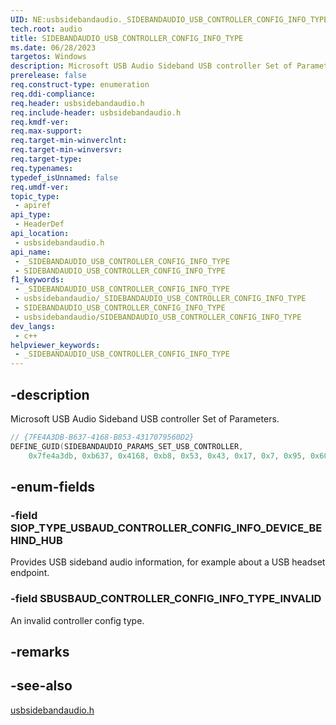 ```yaml
---
UID: NE:usbsidebandaudio._SIDEBANDAUDIO_USB_CONTROLLER_CONFIG_INFO_TYPE
tech.root: audio
title: SIDEBANDAUDIO_USB_CONTROLLER_CONFIG_INFO_TYPE
ms.date: 06/28/2023
targetos: Windows
description: Microsoft USB Audio Sideband USB controller Set of Parameters.
prerelease: false
req.construct-type: enumeration
req.ddi-compliance: 
req.header: usbsidebandaudio.h
req.include-header: usbsidebandaudio.h
req.kmdf-ver: 
req.max-support: 
req.target-min-winverclnt: 
req.target-min-winversvr: 
req.target-type: 
req.typenames: 
typedef_isUnnamed: false
req.umdf-ver: 
topic_type:
 - apiref
api_type:
 - HeaderDef
api_location:
 - usbsidebandaudio.h
api_name:
 - _SIDEBANDAUDIO_USB_CONTROLLER_CONFIG_INFO_TYPE
 - SIDEBANDAUDIO_USB_CONTROLLER_CONFIG_INFO_TYPE
f1_keywords:
 - _SIDEBANDAUDIO_USB_CONTROLLER_CONFIG_INFO_TYPE
 - usbsidebandaudio/_SIDEBANDAUDIO_USB_CONTROLLER_CONFIG_INFO_TYPE
 - SIDEBANDAUDIO_USB_CONTROLLER_CONFIG_INFO_TYPE
 - usbsidebandaudio/SIDEBANDAUDIO_USB_CONTROLLER_CONFIG_INFO_TYPE
dev_langs:
 - c++
helpviewer_keywords:
 - _SIDEBANDAUDIO_USB_CONTROLLER_CONFIG_INFO_TYPE
---
```


## -description

Microsoft USB Audio Sideband USB controller Set of Parameters.

```cpp
// {7FE4A3DB-B637-4168-B853-4317079560D2}
DEFINE_GUID(SIDEBANDAUDIO_PARAMS_SET_USB_CONTROLLER,
    0x7fe4a3db, 0xb637, 0x4168, 0xb8, 0x53, 0x43, 0x17, 0x7, 0x95, 0x60, 0xd2);
```

## -enum-fields

### -field SIOP_TYPE_USBAUD_CONTROLLER_CONFIG_INFO_DEVICE_BEHIND_HUB

Provides USB sideband audio information, for example about a USB headset endpoint.

### -field SBUSBAUD_CONTROLLER_CONFIG_INFO_TYPE_INVALID

An invalid controller config type.

## -remarks

## -see-also

[usbsidebandaudio.h](index.md)

